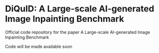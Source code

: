 # DiQuID: A Large-scale AI-generated Image Inpainting Benchmark
Official code repository for the paper A Large-scale AI-generated Image Inpainting Benchmark

Code will be made available soon
